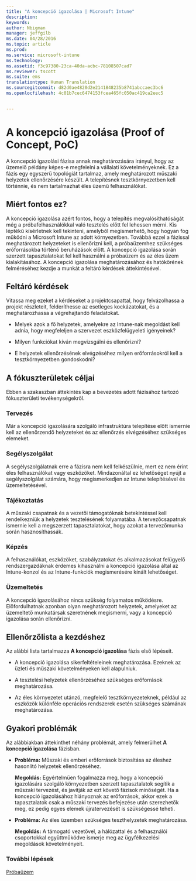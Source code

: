 ```yaml
---
title: "A koncepció igazolása | Microsoft Intune"
description: 
keywords: 
author: Nbigman
manager: jeffgilb
ms.date: 04/28/2016
ms.topic: article
ms.prod: 
ms.service: microsoft-intune
ms.technology: 
ms.assetid: f3c97380-23ca-40da-acbc-78108507cad7
ms.reviewer: tscott
ms.suite: ems
translationtype: Human Translation
ms.sourcegitcommit: d82d0ae4820d2e2141848235b8741abccaec3bc6
ms.openlocfilehash: 4c01b7cec6474153fcea465fc050ac419ca2eec5


---
```


# A koncepció igazolása (Proof of Concept, PoC)
A koncepció igazolási fázisa annak meghatározására irányul, hogy az üzemelő példány képes-e megfelelni a vállalati követelményeknek. Ez a fázis egy egyszerű topológiát tartalmaz, amely meghatározott műszaki helyzetek ellenőrzésére készült.  A telepítésnek tesztkörnyezetben kell történnie, és nem tartalmazhat éles üzemű felhasználókat.

## Miért fontos ez?
A koncepció igazolása azért fontos, hogy a telepítés megvalósíthatóságát még a próbafelhasználókkal való tesztelés előtt fel lehessen mérni. Kis léptékű kísérletnek kell tekinteni, amelyből megismerhető, hogy hogyan fog működni a Microsoft Intune az adott környezetben. Továbbá ezzel a fázissal meghatározott helyzeteket is ellenőrizni kell, a próbaüzemhez szükséges erőforrásokba történő beruházások előtt. A koncepció igazolása során szerzett tapasztalatokat fel kell használni a próbaüzem és az éles üzem kialakításához.
A koncepció igazolása meghatározásához és hatókörének felméréséhez kezdje a munkát a feltáró kérdések áttekintésével.

## Feltáró kérdések
Vitassa meg ezeket a kérdéseket a projektcsapattal, hogy felvázolhassa a projekt részleteit, felderíthesse az esetleges kockázatokat, és a meghatározhassa a végrehajtandó feladatokat.

-   Melyek azok a fő helyzetek, amelyekre az Intune-nak megoldást kell adnia, hogy megfeleljen a szervezet eszközfelügyeleti igényeinek?

-   Milyen funkciókat kíván megvizsgálni és ellenőrizni?

-   E helyzetek ellenőrzésének elvégzéséhez milyen erőforrásokról kell a tesztkörnyezetben gondoskodni?

## A fókuszterületek céljai
Ebben a szakaszban áttekintés kap a bevezetés adott fázisához tartozó fókuszterületi tevékenységekről.

### Tervezés
Már a koncepció igazolására szolgáló infrastruktúra telepítése előtt ismernie kell az ellenőrzendő helyzeteket és az ellenőrzés elvégzéséhez szükséges elemeket.

### Segélyszolgálat
A segélyszolgálatnak erre a fázisra nem kell felkészülnie, mert ez nem érint éles felhasználókat vagy eszközöket. Mindazonáltal ez lehetőséget nyújt a segélyszolgálat számára, hogy megismerkedjen az Intune telepítésével és üzemeltetésével.

### Tájékoztatás
A műszaki csapatnak és a vezetői támogatóknak betekintéssel kell rendelkezniük a helyzetek tesztelésének folyamatába. A tervezőcsapatnak ismernie kell a megszerzett tapasztalatokat, hogy azokat a tervezőmunka során hasznosíthassák.

### Képzés
A felhasználókat, eszközöket, szabályzatokat és alkalmazásokat felügyelő rendszergazdáknak érdemes kihasználni a koncepció igazolása által az Intune-konzol és az Intune-funkciók megismerésére kínált lehetőséget.

### Üzemeltetés
A koncepció igazolásához nincs szükség folyamatos működésre. Előfordulhatnak azonban olyan meghatározott helyzetek, amelyeket az üzemeltető munkatársak szeretnének megismerni, vagy a koncepció igazolása során ellenőrizni.

## Ellenőrzőlista a kezdéshez
Az alábbi lista tartalmazza **A koncepció igazolása** fázis első lépéseit.

-   A koncepció igazolása sikerfeltételeinek meghatározása. Ezeknek az üzleti és műszaki követelményeken kell alapulniuk.

-   A tesztelési helyzetek ellenőrzéséhez szükséges erőforrások meghatározása.

-   Az éles környezetet utánzó, megfelelő tesztkörnyezeteknek, például az eszközök különféle operációs rendszerek esetén szükséges számának meghatározása.

## Gyakori problémák
Az alábbiakban áttekinthet néhány problémát, amely felmerülhet **A koncepció igazolása** fázisban.

-   **Probléma:** Műszaki és emberi erőforrások biztosítása az éleshez hasonlító helyzetek ellenőrzéséhez.

    **Megoldás:** Egyértelműen fogalmazza meg, hogy a koncepció igazolására szolgáló környezetben szerzett tapasztalatok segítik a műszaki tervezést, és javítják az ezt követő fázisok minőségét. Ha a koncepció igazolásához hiányoznak az erőforrások, akkor ezek a tapasztalatok csak a műszaki tervezés befejezése után szerezhetők meg, ez pedig egyes elemek újratervezését is szükségessé teheti.

-   **Probléma:** Az éles üzemben szükséges teszthelyzetek meghatározása.

    **Megoldás:** A támogató vezetővel, a hálózattal és a felhasználói csoportokkal együttműködve ismerje meg az ügyfélkezelési megoldások követelményeit.

### További lépések
[Próbaüzem](pilot.md)



<!--HONumber=Jun16_HO4-->



